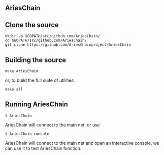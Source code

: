 ## AriesChain

## Clone the source
    mkdir -p $GOPATH/src/github.com/AriesChain/
    cd $GOPATH/src/github.com/AriesChain/
    git clone https://github.com/AriesChainproject/AriesChain

## Building the source

    make AriesChain

or, to build the full suite of utilities:

    make all



## Running AriesChain


```
$ AriesChain
```
AriesChain will connect to the main net, or use 

```
$ AriesChain console
```
AriesChain will connect to the main net and open an interactive console, we can use it to test AriesChain function.
